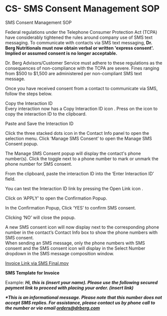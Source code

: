 # CS- SMS Consent Management SOP

SMS Consent Management SOP 

 Federal regulations under the Telephone Consumer Protection Act (TCPA) have considerably tightened the rules around company use of SMS text messaging. To communicate with contacts via SMS text messaging, **Dr. Berg Nutritionals must now obtain verbal or written 'express consent'.  Implied or assumed consent is no longer acceptable.**  

Dr. Berg Advisors/Customer Service must adhere to these regulations as the consequences of non-compliance with the TCPA are severe. Fines ranging from $500 to $1,500 are administered per non-compliant SMS text message.  

Once you have received consent from a contact to communicate via SMS, follow the steps below. 

Copy the Interaction ID  
Every interaction now has a Copy Interaction ID icon .  Press on the icon to copy the interaction ID to the clipboard.  

Paste and Save the Interaction ID 

 Click the three stacked dots icon in the Contact Info panel to open the selection menu. Click ‘Manage SMS Consent’ to open the Manage SMS Consent popup.

The Manage SMS Consent popup will display the contact's phone number(s). Click the toggle next to a phone number to mark or unmark the phone number for SMS consent. 

From the clipboard, paste the interaction ID into the ‘Enter Interaction ID’ field.

You can test the Interaction ID link by pressing the Open Link icon .  

Click on ‘APPLY’ to open the Confirmation Popup. 

In the Confirmation Popup, Click ‘YES’ to confirm SMS consent.   

Clicking ‘NO’ will close the popup. 

A new SMS consent icon will now display next to the corresponding phone number in the contact’s Contact Info box to show the phone numbers with SMS consent.  
When sending an SMS message, only the phone numbers with SMS consent and the SMS consent icon will display in the Select Number dropdown in the SMS message composition window. 

[Invoice Link via SMS Final.mov](https://realdrberg-my.sharepoint.com/:v:/g/personal/shawnh_drberg_com/ESLX_JPKbldGgtBKRjX45QgBGS5ZuOTbQG6DIluMJ3wArw?e=wbMqTL)

**SMS Template for Invoice**

Example: ***Hi, this is (insert your name). Please use the following secured payment link to proceed with placing your order.  (insert link)***

***\*This is an informational message. Please note that this number does not accept SMS replies. For assistance, please contact us by phone call to the number or via email orders@drberg.com***